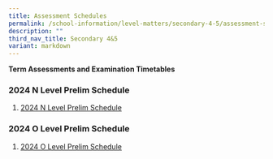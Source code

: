 ```yaml
---
title: Assessment Schedules
permalink: /school-information/level-matters/secondary-4-5/assessment-schedules/
description: ""
third_nav_title: Secondary 4&5
variant: markdown
---
```

**Term Assessments and Examination Timetables**  

### 2024 N Level Prelim Schedule

1. [2024 N Level Prelim Schedule](/files/Examination%20Timetables/2024%20Exam%20Timetables/PRELIMS/2024_N_Prelims_Timetable.pdf)


### 2024 O Level Prelim Schedule

1. [2024 O Level Prelim Schedule](/files/Examination%20Timetables/2024%20Exam%20Timetables/PRELIMS/2024_O_Prelims_Timetable_19_July_2024.pdf)
